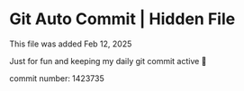 # Git Auto Commit | Hidden File

This file was added Feb 12, 2025

Just for fun and keeping my daily git commit active 🤪

commit number: 1423735
